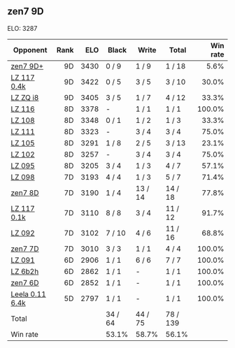 ## zen7 9D ##

ELO: 3287

Opponent | Rank | ELO | Black | Write | Total | Win rate
---------|-----:|----:|-------|-------|-------|-------:
[zen7 9D+](zen7%209D+.md) | 9D | 3430 | 0 / 9 | 1 / 9 | 1 / 18 | 5.6%
[LZ 117 0.4k](LZ%20117%200.4k.md) | 9D | 3422 | 0 / 5 | 3 / 5 | 3 / 10 | 30.0%
[LZ ZQ i8](LZ%20ZQ%20i8.md) | 9D | 3405 | 3 / 5 | 1 / 7 | 4 / 12 | 33.3%
[LZ 116](LZ%20116.md) | 8D | 3378 | - | 1 / 1 | 1 / 1 | 100.0%
[LZ 108](LZ%20108.md) | 8D | 3348 | 0 / 1 | 1 / 2 | 1 / 3 | 33.3%
[LZ 111](LZ%20111.md) | 8D | 3323 | - | 3 / 4 | 3 / 4 | 75.0%
[LZ 105](LZ%20105.md) | 8D | 3291 | 1 / 8 | 2 / 5 | 3 / 13 | 23.1%
[LZ 102](LZ%20102.md) | 8D | 3257 | - | 3 / 4 | 3 / 4 | 75.0%
[LZ 095](LZ%20095.md) | 8D | 3205 | 3 / 4 | 1 / 3 | 4 / 7 | 57.1%
[LZ 098](LZ%20098.md) | 7D | 3193 | 4 / 4 | 1 / 3 | 5 / 7 | 71.4%
[zen7 8D](zen7%208D.md) | 7D | 3190 | 1 / 4 | 13 / 14 | 14 / 18 | 77.8%
[LZ 117 0.1k](LZ%20117%200.1k.md) | 7D | 3110 | 8 / 8 | 3 / 4 | 11 / 12 | 91.7%
[LZ 092](LZ%20092.md) | 7D | 3102 | 7 / 10 | 4 / 6 | 11 / 16 | 68.8%
[zen7 7D](zen7%207D.md) | 7D | 3010 | 3 / 3 | 1 / 1 | 4 / 4 | 100.0%
[LZ 091](LZ%20091.md) | 6D | 2906 | 1 / 1 | 6 / 6 | 7 / 7 | 100.0%
[LZ 6b2h](LZ%206b2h.md) | 6D | 2862 | 1 / 1 | - | 1 / 1 | 100.0%
[zen7 6D](zen7%206D.md) | 6D | 2852 | 1 / 1 | - | 1 / 1 | 100.0%
[Leela 0.11 6.4k](Leela%200.11%206.4k.md) | 5D | 2797 | 1 / 1 | - | 1 / 1 | 100.0%
Total | | | 34 / 64 | 44 / 75 | 78 / 139 | 
Win rate| | | 53.1% | 58.7% | 56.1% | 

